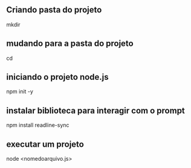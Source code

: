 ## Criando pasta do projeto

mkdir <formacao-db>

## mudando para a pasta do projeto 
cd <meu projeto>

## iniciando o projeto node.js
npm init -y

## instalar biblioteca para interagir com o prompt
npm install readline-sync

## executar um projeto
node <nomedoarquivo.js>

